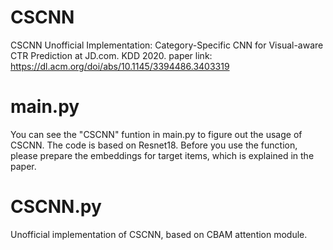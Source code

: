 # CSCNN
CSCNN Unofficial Implementation: Category-Specific CNN for Visual-aware CTR Prediction at JD.com. KDD 2020.
paper link: https://dl.acm.org/doi/abs/10.1145/3394486.3403319

# main.py
You can see the "CSCNN" funtion in main.py to figure out the usage of CSCNN. The code is based on Resnet18. Before you use the function, please prepare the embeddings for target items, which is explained in the paper.

# CSCNN.py
Unofficial implementation of CSCNN, based on CBAM attention module.
